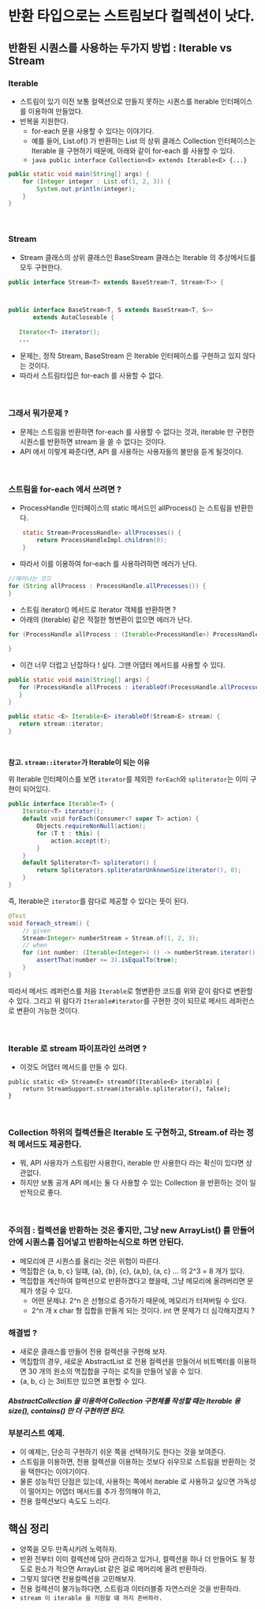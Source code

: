 # 반환 타입으로는 스트림보다 컬렉션이 낫다.

## 반환된 시퀀스를 사용하는 두가지 방법 : Iterable vs Stream

### Iterable
 - 스트림이 있기 이전 보통 컬렉션으로 만들지 못하는 시퀀스를 Iterable 인터페이스를 이용하여 만들었다.
 - 반복을 지원한다.
   - for-each 문을 사용할 수 있다는 이야기다.
   - 예를 들어, List.of() 가 반환하는 List 의 상위 클래스 Collection 인터페이스는 Iterable 을 구현하기 때문에, 아래와 같이 for-each 를 사용할 수 있다.
   - ```java public interface Collection<E> extends Iterable<E> {...}```  
```java    
public static void main(String[] args) {
    for (Integer integer : List.of(1, 2, 3)) {
        System.out.println(integer);
    }
}  
```

<br>


### Stream
 - Stream 클래스의 상위 클래스인 BaseStream 클래스는 Iterable 의 추상메서드를 모두 구현한다.
 ```java
public interface Stream<T> extends BaseStream<T, Stream<T>> {



public interface BaseStream<T, S extends BaseStream<T, S>>
        extends AutoCloseable {
    
    Iterator<T> iterator();
    ...
```
 - 문제는, 정작 Stream, BaseStream 은 Iterable 인터페이스를 구현하고 있지 않다는 것이다.
 - 따라서 스트림타입은 for-each 를 사용할 수 없다.
 
 <br>
 
### 그래서 뭐가문제 ?
 - 문제는 스트림을 반환하면 for-each 를 사용할 수 없다는 것과, iterable 만 구현한 시퀀스를 반환하면 stream 을 쓸 수 없다는 것이다.
 - API 에서 이렇게 짜준다면, API 를 사용하는 사용자들의 불만을 듣게 될것이다.
 
 <br>
 
### 스트림을 for-each 에서 쓰려면 ? 
 - ProcessHandle 인터페이스의 static 메서드인 allProcess() 는 스트림을 반환한다.
```java
    static Stream<ProcessHandle> allProcesses() {
        return ProcessHandleImpl.children(0);
    }
``` 
 - 따라서 이를 이용하여 for-each 를 사용하려하면 에러가 난다.
 ```java
//에러나는 코드
for (String allProcess : ProcessHandle.allProcesses()) {   
}
```
 - 스트림 iterator() 메서드로 Iterator 객체를 반환하면 ?
 - 아래의 (Iterable<ProcessHandle>) 같은 적절한 형변환이 없으면 에러가 난다.
 ```java
for (ProcessHandle allProcess : (Iterable<ProcessHandle>) ProcessHandle.allProcesses()::iterator) {
          
}
```

 - 이건 너무 더럽고 난잡하다 ! 싶다. 그땐 어댑터 메서드를 사용할 수 있다.
 ```java
public static void main(String[] args) {
    for (ProcessHandle allProcess : iterableOf(ProcessHandle.allProcesses())) {
    }
}

public static <E> Iterable<E> iterableOf(Stream<E> stream) {
    return stream::iterator;
}  
```

<br>

**참고. `stream::iterator`가 Iterable이 되는 이유**

위 Iterable 인터페이스를 보면 `iterator`를 제외한 `forEach`와 `spliterator`는 이미 구현이 되어있다.

```java
public interface Iterable<T> {
    Iterator<T> iterator();
    default void forEach(Consumer<? super T> action) {
        Objects.requireNonNull(action);
        for (T t : this) {
            action.accept(t);
        }
    }
    default Spliterator<T> spliterator() {
        return Spliterators.spliteratorUnknownSize(iterator(), 0);
    }
}
```

즉, Iterable은 `iterator`를 람다로 제공할 수 있다는 뜻이 된다.

```java
@Test
void foreach_stream() {
    // given
    Stream<Integer> numberStream = Stream.of(1, 2, 3);
    // when
    for (int number: (Iterable<Integer>) () -> numberStream.iterator()) {
        assertThat(number <= 3).isEqualTo(true);
    }
}
```

따라서 메서드 레퍼런스를 처음 `Iterable`로 형변환한 코드를 위와 같이 람다로 변환할 수 있다.
그리고 위 람다가 `Iterable#iterator`를 구현한 것이 되므로 메서드 레퍼런스로 변환이 가능한 것이다.

<br>

### Iterable 로 stream 파이프라인 쓰려면 ?
 - 이것도 어댑터 메서드를 만들 수 있다.
 
```
public static <E> Stream<E> streamOf(Iterable<E> iterable) {
    return StreamSupport.stream(iterable.spliterator(), false);
}  
```

<br>

### Collection 하위의 컬렉션들은 Iterable 도 구현하고, Stream.of 라는 정적 메서드도 제공한다.
 - 뭐, API 사용자가 스트림만 사용한다, iterable 만 사용한다 라는 확신이 있다면 상관없다.
 - 하지만 보통 공개 API 에서는 둘 다 사용할 수 있는 Collection 을 반환하는 것이 일반적으로 좋다.
 
 
<br>


### 주의점 : 컬렉션을 반환하는 것은 좋지만, 그냥 new ArrayList() 를 만들어 안에 시퀀스를 집어넣고 반환하는식으로 하면 안된다.
 - 메모리에 큰 시퀀스를 올리는 것은 위험이 따른다.
 - 멱집합은 {a, b, c} 일떄, {a}, {b}, {c}, {a,b}, {a, c} ... 의 2^3 = 8 개가 있다.
 - 멱집합을 계산하여 컬렉션으로 반환하겠다고 했을때, 그냥 메모리에 올려버리면 문제가 생길 수 있다.
   - 어떤 문제냐. 2^n 은 선형으로 증가하기 때문에, 메모리가 터져버릴 수 있다.
   - 2^n 개 x char 형 집합을 만들게 되는 것이다. int 면 문제가 더 심각해지겠지 ?
   
### 해결법 ?
 - 새로운 클래스를 만들어 전용 컬렉션을 구현해 보자.
 - 멱집합의 경우, 새로운 AbstractList 로 전용 컬렉션을 만들어서 비트벡터를 이용하면 30 개의 원소의 멱집합을 구하는 로직을 만들어 넣을 수 있다.
 - {a, b, c} 는 3비트만 있으면 표현할 수 있다.
 

##### AbstractCollection 을 이용하여 Collection 구현체를 작성할 때는 Iterable 용 size(), contains() 만 더 구현하면 된다.

### 부분리스트 예제.
 - 이 예제는, 단순히 구현하기 쉬운 쪽을 선택하기도 한다는 것을 보여준다.
 - 스트림을 이용하면, 전용 컬렉션을 이용하는 것보다 쉬우므로 스트림을 반환하는 것을 택한다는 이야기이다.
 - 물론 성능적인 단점은 있는데, 사용하는 쪽에서 iterable 로 사용하고 싶으면 가독성이 떨어지는 어뎁터 매서드를 추가 정의해야 하고, 
 - 전용 컬렉션보다 속도도 느리다.
 
## 핵심 정리
 - 양쪽을 모두 만족시키려 노력하자.
 - 반환 전부터 이미 컬렉션에 담아 관리하고 있거나, 컬렉션을 하나 더 만들어도 될 정도로 원소가 적으면 ArrayList 같은 걸로 메머리에 올려 반환하라.
 - 그렇지 않다면 전용컬렉션을 고민해보자.
 - 전용 컬렉션이 불가능하다면, 스트림과 이터러블중 자연스러운 것을 반환하라.
 - `stream 이 iterable 을 지원할 떄 까지 존버하라.`
 
  